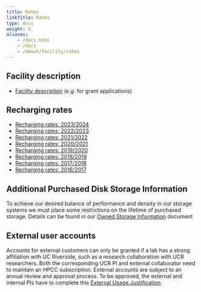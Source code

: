 ```yaml
---
title: Rates
linkTitle: Rates
type: docs
weight: 5
aliases:
    - /docs.html
    - /docs
    - /about/facility/rates
---
```


## Facility description

   * [Facility description](https://goo.gl/43eOwQ) (_e.g._ for grant applications)

## Recharging rates

   * [Recharging rates: 2023/2024](https://rb.gy/wszgj)
   * [Recharging rates: 2022/2023](https://bit.ly/3IZUAQQ)
   * [Recharging rates: 2021/2022](https://bit.ly/3iPkbiv)
   * [Recharging rates: 2020/2021](https://bit.ly/3jeK3nF)
   * [Recharging rates: 2019/2020](http://bit.ly/2ZWbND7)
   * [Recharging rates: 2018/2019](https://goo.gl/1mVfLM)
   * [Recharging rates: 2017/2018](https://goo.gl/QjJgzu)
   * [Recharging rates: 2016/2017](https://goo.gl/jJWpon)

## Additional Purchased Disk Storage Information

To achieve our desired balance of performance and density in our storage systems
we must place some restrictions on the lifetime of purchased storage. Details can
be found in our [Owned Storage Information](https://docs.google.com/document/d/1Up48pPWidYAN0wHsFiiqGQ676C-lPKinqBV_kXKSF0k/edit)
document

## External user accounts
Accounts for external customers can only be granted if a lab has a strong
affiliation with UC Riverside, such as a research collaboration with UCR
researchers. Both the corresponding UCR PI and external collaborator need to
maintain an HPCC subscription. External accounts are subject to an annual
review and approval process. To be approved, the external and internal PIs have
to complete this [External Usage Justification](https://bit.ly/32O1lC9).

